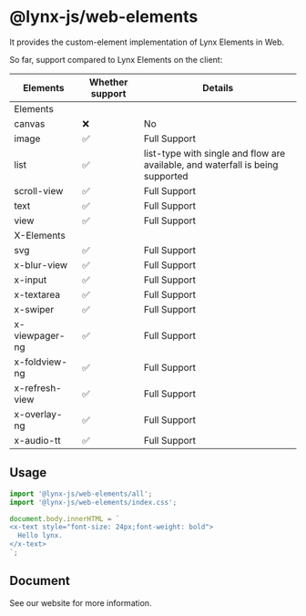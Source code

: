# @lynx-js/web-elements

It provides the custom-element implementation of Lynx Elements in Web.

So far, support compared to Lynx Elements on the client:

| Elements       | Whether support | Details                                                                        |
| -------------- | --------------- | ------------------------------------------------------------------------------ |
| Elements       |                 |                                                                                |
| canvas         | ❌              | No                                                                             |
| image          | ✅              | Full Support                                                                   |
| list           | ✅              | list-type with single and flow are available, and waterfall is being supported |
| scroll-view    | ✅              | Full Support                                                                   |
| text           | ✅              | Full Support                                                                   |
| view           | ✅              | Full Support                                                                   |
| X-Elements     |                 |                                                                                |
| svg            | ✅              | Full Support                                                                   |
| x-blur-view    | ✅              | Full Support                                                                   |
| x-input        | ✅              | Full Support                                                                   |
| x-textarea     | ✅              | Full Support                                                                   |
| x-swiper       | ✅              | Full Support                                                                   |
| x-viewpager-ng | ✅              | Full Support                                                                   |
| x-foldview-ng  | ✅              | Full Support                                                                   |
| x-refresh-view | ✅              | Full Support                                                                   |
| x-overlay-ng   | ✅              | Full Support                                                                   |
| x-audio-tt     | ✅              | Full Support                                                                   |

## Usage

```javascript
import '@lynx-js/web-elements/all';
import '@lynx-js/web-elements/index.css';

document.body.innerHTML = `
<x-text style="font-size: 24px;font-weight: bold">
  Hello lynx.
</x-text>
`;
```

## Document

See our website for more information.
